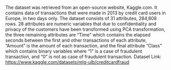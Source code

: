 The dataset was retrieved from an open-source website, Kaggle.com. It contains
data of transactions that were made in 2013 by credit card users in Europe, in two
days only. The dataset consists of 31 attributes, 284,808 rows. 28 attributes are
numeric variables that due to confidentiality and privacy of the customers have
been transformed using PCA transformation, the three remaining attributes are
“Time” which contains the elapsed seconds between the first and other
transactions of each attribute, “Amount” is the amount of each transaction, and the
final attribute “Class” which contains binary variables where “1” is a case of
fraudulent transaction, and “0” is not as case of fraudulent transaction.
Dataset Link: https://www.kaggle.com/datasets/mlg-ulb/creditcardfraud

